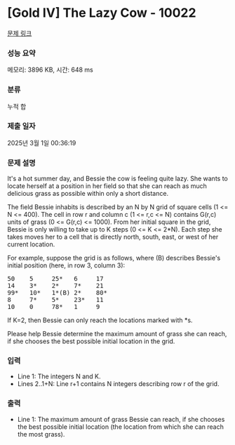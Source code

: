 # [Gold IV] The Lazy Cow - 10022 

[문제 링크](https://www.acmicpc.net/problem/10022) 

### 성능 요약

메모리: 3896 KB, 시간: 648 ms

### 분류

누적 합

### 제출 일자

2025년 3월 1일 00:36:19

### 문제 설명

<p>It's a hot summer day, and Bessie the cow is feeling quite lazy. She wants to locate herself at a position in her field so that she can reach as much delicious grass as possible within only a short distance.</p>

<p>The field Bessie inhabits is described by an N by N grid of square cells (1 <= N <= 400). The cell in row r and column c (1 <= r,c <= N) contains G(r,c) units of grass (0 <= G(r,c) <= 1000). From her initial square in the grid, Bessie is only willing to take up to K steps (0 <= K <= 2*N). Each step she takes moves her to a cell that is directly north, south, east, or west of her current location.</p>

<p>For example, suppose the grid is as follows, where (B) describes Bessie's initial position (here, in row 3, column 3):</p>

<pre>50    5     25*   6     17    
14    3*    2*    7*    21    
99*   10*   1*(B) 2*    80*    
8     7*    5*    23*   11   
10    0     78*   1     9        
</pre>

<p>If K=2, then Bessie can only reach the locations marked with *s.</p>

<p>Please help Bessie determine the maximum amount of grass she can reach, if she chooses the best possible initial location in the grid.</p>

### 입력 

 <ul>
	<li>Line 1: The integers N and K.</li>
	<li>Lines 2..1+N: Line r+1 contains N integers describing row r of the grid.</li>
</ul>

### 출력 

 <ul>
	<li>Line 1: The maximum amount of grass Bessie can reach, if she chooses the best possible initial location (the location from which she can reach the most grass).</li>
</ul>


